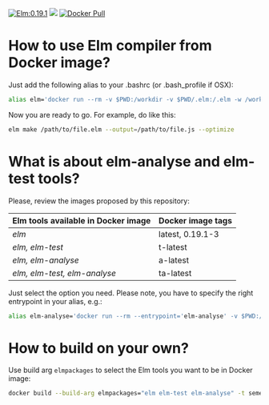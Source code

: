 [![Elm:0.19.1](https://img.shields.io/badge/Elm-0.19.1-green.svg)](https://elm-lang.org/)
[![](https://images.microbadger.com/badges/image/semenovp/tiny-elm.svg)](https://microbadger.com/images/semenovp/tiny-elm/)
[![Docker Pull](https://img.shields.io/docker/pulls/semenovp/tiny-elm.svg)](https://hub.docker.com/r/semenovp/tiny-elm/)


# How to use Elm compiler from Docker image?
Just add the following alias to your .bashrc (or .bash_profile if OSX):
```bash
alias elm='docker run --rm -v $PWD:/workdir -v $PWD/.elm:/.elm -w /workdir -e http_proxy -e https_proxy semenovp/tiny-elm:latest'
```

Now you are ready to go. For example, do like this:
```bash
elm make /path/to/file.elm --output=/path/to/file.js --optimize
```


# What is about elm-analyse and elm-test tools?
Please, review the images proposed by this repository:

Elm tools available in Docker image | Docker image tags
----------------------------------- | -----------------
*elm* | latest, 0.19.1-3
*elm, elm-test* | t-latest
*elm, elm-analyse* | a-latest
*elm, elm-test, elm-analyse* | ta-latest

Just select the option you need. Please note, you have to specify the right entrypoint in your alias, e.g.:
```bash
alias elm-analyse='docker run --rm --entrypoint='elm-analyse' -v $PWD:/workdir -v $PWD/.elm:/.elm -w /workdir -e http_proxy -e https_proxy semenovp/tiny-elm:ta-latest'
```


# How to build on your own?
Use build arg `elmpackages` to select the Elm tools you want to be in Docker image:
```bash
docker build --build-arg elmpackages="elm elm-test elm-analyse" -t semenovp/tiny-elm:ta-latest .
```
